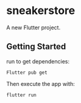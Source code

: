 # sneakerstore

A new Flutter project.

## Getting Started

run to get dependencies:

```
Flutter pub get
```
Then execute the app with:

```
flutter run

```

